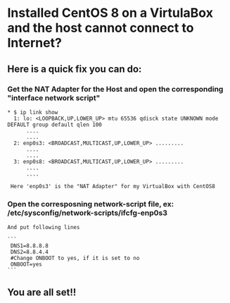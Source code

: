 # Installed CentOS 8 on a VirtulaBox and the host cannot connect to Internet?

## Here is a quick fix you can do:
### Get the NAT Adapter for the Host and open the corresponding "interface network script"
    * $ ip link show
      1: lo: <LOOPBACK,UP,LOWER_UP> mtu 65536 qdisck state UNKNOWN mode DEFAULT group default qlen 100
          ....
          ....
      2: enp0s3: <BROADCAST,MULTICAST,UP,LOWER_UP> .........
          ....
          ....
      3: enp0s8: <BROADCAST,MULTICAST,UP,LOWER_UP> .........
          ....
          ....
     
     Here 'enp0s3' is the "NAT Adapter" for my VirtualBox with CentOS8
### Open the corresposning network-script file, ex: /etc/sysconfig/network-scripts/ifcfg-enp0s3
    And put following lines
    
    ```
     DNS1=8.8.8.8
     DNS2=8.8.4.4
     #Change ONBOOT to yes, if it is set to no
     ONBOOT=yes
    ```
  ## You are all set!!
